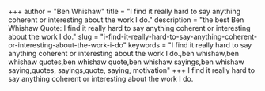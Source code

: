 +++
author = "Ben Whishaw"
title = "I find it really hard to say anything coherent or interesting about the work I do."
description = "the best Ben Whishaw Quote: I find it really hard to say anything coherent or interesting about the work I do."
slug = "i-find-it-really-hard-to-say-anything-coherent-or-interesting-about-the-work-i-do"
keywords = "I find it really hard to say anything coherent or interesting about the work I do.,ben whishaw,ben whishaw quotes,ben whishaw quote,ben whishaw sayings,ben whishaw saying,quotes, sayings,quote, saying, motivation"
+++
I find it really hard to say anything coherent or interesting about the work I do.
